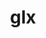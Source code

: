 ---
title: "glx"
layout: cache
categories: [package, develop]
meta: {"compilers": ["gcc@=11.1.0", "gcc@=11.4.0", "gcc@=9.4.0"], "num_specs": 88, "num_specs_by_stack": {"data-vis-sdk": 7, "e4s": 42, "e4s-neoverse_v1": 4, "e4s-power": 2, "gpu-tests": 26, "hep": 7, "root": 88}, "oss": ["ubuntu20.04", "ubuntu22.04"], "platforms": ["linux"], "stacks": ["data-vis-sdk", "e4s", "e4s-neoverse_v1", "e4s-power", "gpu-tests", "hep", "root"], "targets": ["neoverse_v1", "ppc64le", "x86_64_v3"], "versions": ["1.4"]}
spec_details: [{"compiler": "gcc@=11.4.0", "hash": "246awa4hjdd6372c7nuvths24iv7kyi7", "os": "ubuntu22.04", "platform": "linux", "size": "-", "stacks": ["e4s", "root"], "target": "x86_64_v3", "variants": ["build_system=bundle"], "versions": ["1.4"]}, {"compiler": "gcc@=11.1.0", "hash": "2754i5dbw4ilvtjk3ilwdsl34zwxvgh7", "os": "ubuntu20.04", "platform": "linux", "size": "-", "stacks": ["data-vis-sdk", "root"], "target": "x86_64_v3", "variants": ["build_system=bundle"], "versions": ["1.4"]}, {"compiler": "gcc@=11.4.0", "hash": "3ihbaienm4lyxfsb55gpm4qr2k6dbrhj", "os": "ubuntu22.04", "platform": "linux", "size": "-", "stacks": ["e4s", "root"], "target": "x86_64_v3", "variants": ["build_system=bundle"], "versions": ["1.4"]}, {"compiler": "gcc@=11.1.0", "hash": "3llvrk3skipyb3aah4bc4xbeornvig2b", "os": "ubuntu20.04", "platform": "linux", "size": "-", "stacks": ["gpu-tests", "root"], "target": "x86_64_v3", "variants": ["build_system=bundle"], "versions": ["1.4"]}, {"compiler": "gcc@=11.1.0", "hash": "3zzdljzpk5wbjcj2p3k7lgpwyk52lrti", "os": "ubuntu20.04", "platform": "linux", "size": "-", "stacks": ["gpu-tests", "root"], "target": "x86_64_v3", "variants": ["build_system=bundle"], "versions": ["1.4"]}, {"compiler": "gcc@=11.4.0", "hash": "4bb6fuief6mju5zm3fl4ncbzkl4xtx6h", "os": "ubuntu22.04", "platform": "linux", "size": "-", "stacks": ["e4s", "root"], "target": "x86_64_v3", "variants": ["build_system=bundle"], "versions": ["1.4"]}, {"compiler": "gcc@=11.4.0", "hash": "4huilmfvkllngaeuchmr5qwlwdeunomg", "os": "ubuntu22.04", "platform": "linux", "size": "-", "stacks": ["e4s", "root"], "target": "x86_64_v3", "variants": ["build_system=bundle"], "versions": ["1.4"]}, {"compiler": "gcc@=11.4.0", "hash": "4mr32d5yycrmmvuykokr5v5yiqdj7tb5", "os": "ubuntu22.04", "platform": "linux", "size": "-", "stacks": ["e4s", "root"], "target": "x86_64_v3", "variants": ["build_system=bundle"], "versions": ["1.4"]}, {"compiler": "gcc@=11.4.0", "hash": "4op2fd3zztth56taez4wbbptcjhhx5gv", "os": "ubuntu22.04", "platform": "linux", "size": "-", "stacks": ["e4s", "root"], "target": "x86_64_v3", "variants": ["build_system=bundle"], "versions": ["1.4"]}, {"compiler": "gcc@=11.4.0", "hash": "6jefpyjfgz27nypj7lvb2mxupvguegpc", "os": "ubuntu22.04", "platform": "linux", "size": "-", "stacks": ["e4s-neoverse_v1", "root"], "target": "neoverse_v1", "variants": ["build_system=bundle"], "versions": ["1.4"]}, {"compiler": "gcc@=11.4.0", "hash": "6l5sxosfucx2z7wuwpn4hb3w4t3dy44m", "os": "ubuntu22.04", "platform": "linux", "size": "-", "stacks": ["e4s", "root"], "target": "x86_64_v3", "variants": ["build_system=bundle"], "versions": ["1.4"]}, {"compiler": "gcc@=11.1.0", "hash": "7dwtl6mkw4eoflwageduzjlkw2upwucb", "os": "ubuntu20.04", "platform": "linux", "size": "-", "stacks": ["gpu-tests", "root"], "target": "x86_64_v3", "variants": ["build_system=bundle"], "versions": ["1.4"]}, {"compiler": "gcc@=11.1.0", "hash": "7hpnoakv6f3sgayu2mqgzn4vlncc2uve", "os": "ubuntu20.04", "platform": "linux", "size": "-", "stacks": ["gpu-tests", "root"], "target": "x86_64_v3", "variants": ["build_system=bundle"], "versions": ["1.4"]}, {"compiler": "gcc@=11.4.0", "hash": "7lxz53bkcpyvofhffosgzoujdgjikpor", "os": "ubuntu22.04", "platform": "linux", "size": "-", "stacks": ["e4s", "root"], "target": "x86_64_v3", "variants": ["build_system=bundle"], "versions": ["1.4"]}, {"compiler": "gcc@=11.1.0", "hash": "7u3c3kzuem6yoapvj66umn4vcx6tc63d", "os": "ubuntu20.04", "platform": "linux", "size": "-", "stacks": ["data-vis-sdk", "root"], "target": "x86_64_v3", "variants": ["build_system=bundle"], "versions": ["1.4"]}, {"compiler": "gcc@=11.4.0", "hash": "7vfhu45esocpujsjxpombnyfanwe6asp", "os": "ubuntu22.04", "platform": "linux", "size": "-", "stacks": ["e4s", "root"], "target": "x86_64_v3", "variants": ["build_system=bundle"], "versions": ["1.4"]}, {"compiler": "gcc@=11.1.0", "hash": "7yxuecejqrkzyvgblenh3yhh2xcuonyz", "os": "ubuntu20.04", "platform": "linux", "size": "-", "stacks": ["gpu-tests", "root"], "target": "x86_64_v3", "variants": ["build_system=bundle"], "versions": ["1.4"]}, {"compiler": "gcc@=11.1.0", "hash": "avx75bwmcgqbqu5rqqnjubvmhszhk6de", "os": "ubuntu20.04", "platform": "linux", "size": "-", "stacks": ["gpu-tests", "root"], "target": "x86_64_v3", "variants": ["build_system=bundle"], "versions": ["1.4"]}, {"compiler": "gcc@=11.1.0", "hash": "bdytgzqzqzvt6rj3gw2vlyyiroj2wfit", "os": "ubuntu20.04", "platform": "linux", "size": "-", "stacks": ["gpu-tests", "root"], "target": "x86_64_v3", "variants": ["build_system=bundle"], "versions": ["1.4"]}, {"compiler": "gcc@=11.1.0", "hash": "bkyyr2rpw2vtgrkmhcpomiee7q5v2uu4", "os": "ubuntu20.04", "platform": "linux", "size": "-", "stacks": ["data-vis-sdk", "root"], "target": "x86_64_v3", "variants": ["build_system=bundle"], "versions": ["1.4"]}, {"compiler": "gcc@=11.1.0", "hash": "bnoiazijb5l3uswk5eahsgczvb65aw4e", "os": "ubuntu20.04", "platform": "linux", "size": "-", "stacks": ["gpu-tests", "root"], "target": "x86_64_v3", "variants": ["build_system=bundle"], "versions": ["1.4"]}, {"compiler": "gcc@=11.4.0", "hash": "cjerfs7fclbigchenhnm72t7w5zwnyrg", "os": "ubuntu22.04", "platform": "linux", "size": "-", "stacks": ["e4s", "root"], "target": "x86_64_v3", "variants": ["build_system=bundle"], "versions": ["1.4"]}, {"compiler": "gcc@=11.4.0", "hash": "cluxlg52imadku2wegm7z3vwhg24tw5o", "os": "ubuntu22.04", "platform": "linux", "size": "-", "stacks": ["e4s", "root"], "target": "x86_64_v3", "variants": ["build_system=bundle"], "versions": ["1.4"]}, {"compiler": "gcc@=11.4.0", "hash": "douxw6y3svtiaik4p4nwj3dmzvkf446b", "os": "ubuntu22.04", "platform": "linux", "size": "-", "stacks": ["e4s", "root"], "target": "x86_64_v3", "variants": ["build_system=bundle"], "versions": ["1.4"]}, {"compiler": "gcc@=11.1.0", "hash": "dvalvp5nv4pqdbwbiywzxgi7hijfqdod", "os": "ubuntu20.04", "platform": "linux", "size": "-", "stacks": ["gpu-tests", "root"], "target": "x86_64_v3", "variants": ["build_system=bundle"], "versions": ["1.4"]}, {"compiler": "gcc@=11.1.0", "hash": "e3dchrzhs53hujbz6zqan2vzrypfck4d", "os": "ubuntu20.04", "platform": "linux", "size": "-", "stacks": ["gpu-tests", "root"], "target": "x86_64_v3", "variants": ["build_system=bundle"], "versions": ["1.4"]}, {"compiler": "gcc@=11.4.0", "hash": "egrh7xmqcdfd27xtkikionwsuvvnsmp2", "os": "ubuntu22.04", "platform": "linux", "size": "-", "stacks": ["e4s", "root"], "target": "x86_64_v3", "variants": ["build_system=bundle"], "versions": ["1.4"]}, {"compiler": "gcc@=11.4.0", "hash": "esg5n62d6yko4lmkvg6537d5nrepvdce", "os": "ubuntu22.04", "platform": "linux", "size": "-", "stacks": ["e4s", "root"], "target": "x86_64_v3", "variants": ["build_system=bundle"], "versions": ["1.4"]}, {"compiler": "gcc@=11.4.0", "hash": "f2vypru6ij23kti3zx65g7stm5evdt4a", "os": "ubuntu22.04", "platform": "linux", "size": "-", "stacks": ["e4s", "root"], "target": "x86_64_v3", "variants": ["build_system=bundle"], "versions": ["1.4"]}, {"compiler": "gcc@=11.1.0", "hash": "fc4iiqbp4yj5zrnmsbbb7aixhv2l7j44", "os": "ubuntu20.04", "platform": "linux", "size": "-", "stacks": ["gpu-tests", "root"], "target": "x86_64_v3", "variants": ["build_system=bundle"], "versions": ["1.4"]}, {"compiler": "gcc@=11.4.0", "hash": "fu6zqutvibleb42x7d42tzuytyy7tr2c", "os": "ubuntu22.04", "platform": "linux", "size": "-", "stacks": ["e4s", "root"], "target": "x86_64_v3", "variants": ["build_system=bundle"], "versions": ["1.4"]}, {"compiler": "gcc@=11.4.0", "hash": "g57co54u3wls7l5acp76ljuhzdvi7xpg", "os": "ubuntu22.04", "platform": "linux", "size": "-", "stacks": ["e4s", "root"], "target": "x86_64_v3", "variants": ["build_system=bundle"], "versions": ["1.4"]}, {"compiler": "gcc@=11.4.0", "hash": "g6d3u7ncedeikgnsfte6eyfdy4ezk2n2", "os": "ubuntu22.04", "platform": "linux", "size": "-", "stacks": ["e4s", "root"], "target": "x86_64_v3", "variants": ["build_system=bundle"], "versions": ["1.4"]}, {"compiler": "gcc@=11.1.0", "hash": "g6hpzyaq47iyu62wqbtugmfwpwyfqgei", "os": "ubuntu20.04", "platform": "linux", "size": "-", "stacks": ["gpu-tests", "root"], "target": "x86_64_v3", "variants": ["build_system=bundle"], "versions": ["1.4"]}, {"compiler": "gcc@=11.1.0", "hash": "gkyg4he3ybyfsldbzths4lpwdnaqcgkj", "os": "ubuntu20.04", "platform": "linux", "size": "-", "stacks": ["gpu-tests", "root"], "target": "x86_64_v3", "variants": ["build_system=bundle"], "versions": ["1.4"]}, {"compiler": "gcc@=11.1.0", "hash": "gkz77hivyf4qxrcjzp5uk4lkzeg6myxk", "os": "ubuntu20.04", "platform": "linux", "size": "-", "stacks": ["data-vis-sdk", "root"], "target": "x86_64_v3", "variants": ["build_system=bundle"], "versions": ["1.4"]}, {"compiler": "gcc@=11.1.0", "hash": "gxts3ps37m4gu4idu6oyszv6wdwzdh27", "os": "ubuntu20.04", "platform": "linux", "size": "-", "stacks": ["data-vis-sdk", "root"], "target": "x86_64_v3", "variants": ["build_system=bundle"], "versions": ["1.4"]}, {"compiler": "gcc@=11.4.0", "hash": "hibis7kmspriofcncrjeqercfhwmagt3", "os": "ubuntu22.04", "platform": "linux", "size": "-", "stacks": ["e4s", "root"], "target": "x86_64_v3", "variants": ["build_system=bundle"], "versions": ["1.4"]}, {"compiler": "gcc@=11.4.0", "hash": "hs6kypgpklzr6ih3sq26n3w6spwds6rl", "os": "ubuntu22.04", "platform": "linux", "size": "-", "stacks": ["e4s", "root"], "target": "x86_64_v3", "variants": ["build_system=bundle"], "versions": ["1.4"]}, {"compiler": "gcc@=11.4.0", "hash": "hyqqkh5mwfbn7g4vca3huod4u3akbofm", "os": "ubuntu22.04", "platform": "linux", "size": "-", "stacks": ["e4s", "root"], "target": "x86_64_v3", "variants": ["build_system=bundle"], "versions": ["1.4"]}, {"compiler": "gcc@=11.1.0", "hash": "ibbyvqvnhlw324hp6hyjwjkdbw6jvtgz", "os": "ubuntu20.04", "platform": "linux", "size": "-", "stacks": ["gpu-tests", "root"], "target": "x86_64_v3", "variants": ["build_system=bundle"], "versions": ["1.4"]}, {"compiler": "gcc@=11.4.0", "hash": "ign7mdniytyts26bkxxwupkz3rya5ffu", "os": "ubuntu22.04", "platform": "linux", "size": "-", "stacks": ["e4s", "root"], "target": "x86_64_v3", "variants": ["build_system=bundle"], "versions": ["1.4"]}, {"compiler": "gcc@=11.4.0", "hash": "jloknoz7odrqptgwpevwoholi5zjnojd", "os": "ubuntu22.04", "platform": "linux", "size": "-", "stacks": ["e4s", "root"], "target": "x86_64_v3", "variants": ["build_system=bundle"], "versions": ["1.4"]}, {"compiler": "gcc@=11.4.0", "hash": "jxocu35xylr2tmovphxnxp2w5v4w5s37", "os": "ubuntu22.04", "platform": "linux", "size": "-", "stacks": ["e4s", "root"], "target": "x86_64_v3", "variants": ["build_system=bundle"], "versions": ["1.4"]}, {"compiler": "gcc@=11.4.0", "hash": "k4utteytdpuhiyw3uhu2vphr6mo4m2xv", "os": "ubuntu22.04", "platform": "linux", "size": "-", "stacks": ["e4s", "root"], "target": "x86_64_v3", "variants": ["build_system=bundle"], "versions": ["1.4"]}, {"compiler": "gcc@=11.1.0", "hash": "k664slqop5lqahqfjnwpwktc3a5gwj53", "os": "ubuntu20.04", "platform": "linux", "size": "-", "stacks": ["data-vis-sdk", "root"], "target": "x86_64_v3", "variants": ["build_system=bundle"], "versions": ["1.4"]}, {"compiler": "gcc@=11.4.0", "hash": "k6cdm7m6kqoxvnoibktfse5uimlvx2ar", "os": "ubuntu22.04", "platform": "linux", "size": "-", "stacks": ["e4s-neoverse_v1", "root"], "target": "neoverse_v1", "variants": ["build_system=bundle"], "versions": ["1.4"]}, {"compiler": "gcc@=11.4.0", "hash": "khtqqbfudodpepl3y7mhib7f3fitxj5o", "os": "ubuntu22.04", "platform": "linux", "size": "-", "stacks": ["hep", "root"], "target": "x86_64_v3", "variants": ["build_system=bundle"], "versions": ["1.4"]}, {"compiler": "gcc@=11.4.0", "hash": "kvmtuplyd7ivcva27lol2mfzjnnfx2yp", "os": "ubuntu22.04", "platform": "linux", "size": "-", "stacks": ["e4s", "root"], "target": "x86_64_v3", "variants": ["build_system=bundle"], "versions": ["1.4"]}, {"compiler": "gcc@=11.4.0", "hash": "kygdujchtvi2wojm5qrkhddstxq7ehna", "os": "ubuntu22.04", "platform": "linux", "size": "-", "stacks": ["e4s", "root"], "target": "x86_64_v3", "variants": ["build_system=bundle"], "versions": ["1.4"]}, {"compiler": "gcc@=9.4.0", "hash": "l7f2mxqhwin6x2kci46g7z4lba2rganq", "os": "ubuntu20.04", "platform": "linux", "size": "-", "stacks": ["e4s-power", "root"], "target": "ppc64le", "variants": ["build_system=bundle"], "versions": ["1.4"]}, {"compiler": "gcc@=11.4.0", "hash": "ms32cmoddh65nqrqpurhuu3nfiamr7jc", "os": "ubuntu22.04", "platform": "linux", "size": "-", "stacks": ["e4s", "root"], "target": "x86_64_v3", "variants": ["build_system=bundle"], "versions": ["1.4"]}, {"compiler": "gcc@=11.4.0", "hash": "mucnk6bbddvqo6xpbk3o4lbbjlizxs7t", "os": "ubuntu22.04", "platform": "linux", "size": "-", "stacks": ["hep", "root"], "target": "x86_64_v3", "variants": ["build_system=bundle"], "versions": ["1.4"]}, {"compiler": "gcc@=11.4.0", "hash": "o6digoph4s7b4qdh6iefdmdig3drcfjy", "os": "ubuntu22.04", "platform": "linux", "size": "-", "stacks": ["hep", "root"], "target": "x86_64_v3", "variants": ["build_system=bundle"], "versions": ["1.4"]}, {"compiler": "gcc@=11.1.0", "hash": "ogaj5t34mj6tnsainbep7qd5idm2zdjg", "os": "ubuntu20.04", "platform": "linux", "size": "-", "stacks": ["gpu-tests", "root"], "target": "x86_64_v3", "variants": ["build_system=bundle"], "versions": ["1.4"]}, {"compiler": "gcc@=11.1.0", "hash": "p3ijjqzuuy627patrywcp33bciml7ka4", "os": "ubuntu20.04", "platform": "linux", "size": "-", "stacks": ["gpu-tests", "root"], "target": "x86_64_v3", "variants": ["build_system=bundle"], "versions": ["1.4"]}, {"compiler": "gcc@=11.1.0", "hash": "pctlzxoj2cff5no4yn2ve263e22q3vxg", "os": "ubuntu20.04", "platform": "linux", "size": "-", "stacks": ["gpu-tests", "root"], "target": "x86_64_v3", "variants": ["build_system=bundle"], "versions": ["1.4"]}, {"compiler": "gcc@=11.4.0", "hash": "qk5jpwjqlybf6tvxupgy5ayr4jc4h5lz", "os": "ubuntu22.04", "platform": "linux", "size": "-", "stacks": ["e4s", "root"], "target": "x86_64_v3", "variants": ["build_system=bundle"], "versions": ["1.4"]}, {"compiler": "gcc@=11.4.0", "hash": "qwxocdzvm6nksg6gqmik6k753s5usbwx", "os": "ubuntu22.04", "platform": "linux", "size": "-", "stacks": ["hep", "root"], "target": "x86_64_v3", "variants": ["build_system=bundle"], "versions": ["1.4"]}, {"compiler": "gcc@=11.4.0", "hash": "rkk2ymjxg5sm3nb7n3zstyrnfnps4gsa", "os": "ubuntu22.04", "platform": "linux", "size": "-", "stacks": ["e4s", "root"], "target": "x86_64_v3", "variants": ["build_system=bundle"], "versions": ["1.4"]}, {"compiler": "gcc@=11.1.0", "hash": "sifm2vzlhdpkk3qvnyfkd64jkmgpoxf7", "os": "ubuntu20.04", "platform": "linux", "size": "-", "stacks": ["gpu-tests", "root"], "target": "x86_64_v3", "variants": ["build_system=bundle"], "versions": ["1.4"]}, {"compiler": "gcc@=11.4.0", "hash": "sodmpjavcg7leudjo72cgzwjbhpegl23", "os": "ubuntu22.04", "platform": "linux", "size": "-", "stacks": ["e4s", "root"], "target": "x86_64_v3", "variants": ["build_system=bundle"], "versions": ["1.4"]}, {"compiler": "gcc@=11.4.0", "hash": "sqwz4b6hvkksoka36v6tnr24mphfrzzx", "os": "ubuntu22.04", "platform": "linux", "size": "-", "stacks": ["e4s", "root"], "target": "x86_64_v3", "variants": ["build_system=bundle"], "versions": ["1.4"]}, {"compiler": "gcc@=11.1.0", "hash": "srrbqlg6yqmmtgxssaijzyndx26p4ou5", "os": "ubuntu20.04", "platform": "linux", "size": "-", "stacks": ["gpu-tests", "root"], "target": "x86_64_v3", "variants": ["build_system=bundle"], "versions": ["1.4"]}, {"compiler": "gcc@=11.4.0", "hash": "t3rnlw5vytd57dpy2bui574zs6nqvyuy", "os": "ubuntu22.04", "platform": "linux", "size": "-", "stacks": ["e4s", "root"], "target": "x86_64_v3", "variants": ["build_system=bundle"], "versions": ["1.4"]}, {"compiler": "gcc@=11.4.0", "hash": "t55dn3wpwad43y5aqkjxmhh66ixspxoa", "os": "ubuntu22.04", "platform": "linux", "size": "-", "stacks": ["e4s", "root"], "target": "x86_64_v3", "variants": ["build_system=bundle"], "versions": ["1.4"]}, {"compiler": "gcc@=11.1.0", "hash": "td6ppif4fxy63itlhyoamujervehsytw", "os": "ubuntu20.04", "platform": "linux", "size": "-", "stacks": ["gpu-tests", "root"], "target": "x86_64_v3", "variants": ["build_system=bundle"], "versions": ["1.4"]}, {"compiler": "gcc@=11.4.0", "hash": "tgbxddcq4cpo3ruzd4xyhi7bifshkhhn", "os": "ubuntu22.04", "platform": "linux", "size": "-", "stacks": ["e4s", "root"], "target": "x86_64_v3", "variants": ["build_system=bundle"], "versions": ["1.4"]}, {"compiler": "gcc@=11.4.0", "hash": "thwbqex2rlvdqsawrb7qmqc5bsycohls", "os": "ubuntu22.04", "platform": "linux", "size": "-", "stacks": ["e4s", "root"], "target": "x86_64_v3", "variants": ["build_system=bundle"], "versions": ["1.4"]}, {"compiler": "gcc@=11.1.0", "hash": "ti73ixvkbof7suk3xyr44iyojrdqkphb", "os": "ubuntu20.04", "platform": "linux", "size": "-", "stacks": ["data-vis-sdk", "root"], "target": "x86_64_v3", "variants": ["build_system=bundle"], "versions": ["1.4"]}, {"compiler": "gcc@=11.4.0", "hash": "uq6ez3qlwtwmcrnmif5da6o6piq74rkc", "os": "ubuntu22.04", "platform": "linux", "size": "-", "stacks": ["e4s", "root"], "target": "x86_64_v3", "variants": ["build_system=bundle"], "versions": ["1.4"]}, {"compiler": "gcc@=11.1.0", "hash": "uxppv4afqu66tilh7a6p5nouqpda6qz7", "os": "ubuntu20.04", "platform": "linux", "size": "-", "stacks": ["gpu-tests", "root"], "target": "x86_64_v3", "variants": ["build_system=bundle"], "versions": ["1.4"]}, {"compiler": "gcc@=11.1.0", "hash": "uypgrgdolxfp22vwrgufmiorfwnvwppp", "os": "ubuntu20.04", "platform": "linux", "size": "-", "stacks": ["gpu-tests", "root"], "target": "x86_64_v3", "variants": ["build_system=bundle"], "versions": ["1.4"]}, {"compiler": "gcc@=11.4.0", "hash": "uzfaxbnou4xtbd3wkd2iklup3zjlmu7f", "os": "ubuntu22.04", "platform": "linux", "size": "-", "stacks": ["e4s", "root"], "target": "x86_64_v3", "variants": ["build_system=bundle"], "versions": ["1.4"]}, {"compiler": "gcc@=11.4.0", "hash": "vaskdgqf4cjjvciajtr35ofhmsgyz5a4", "os": "ubuntu22.04", "platform": "linux", "size": "-", "stacks": ["hep", "root"], "target": "x86_64_v3", "variants": ["build_system=bundle"], "versions": ["1.4"]}, {"compiler": "gcc@=11.1.0", "hash": "vchpqnft5wrl6n476pjyq43nssvaluw3", "os": "ubuntu20.04", "platform": "linux", "size": "-", "stacks": ["gpu-tests", "root"], "target": "x86_64_v3", "variants": ["build_system=bundle"], "versions": ["1.4"]}, {"compiler": "gcc@=11.1.0", "hash": "vtpeqpu2yhipw5zlntwudrc2i4vwacnm", "os": "ubuntu20.04", "platform": "linux", "size": "-", "stacks": ["gpu-tests", "root"], "target": "x86_64_v3", "variants": ["build_system=bundle"], "versions": ["1.4"]}, {"compiler": "gcc@=11.4.0", "hash": "vuhayt4icc7pj7ed62bhjhib7cswhl47", "os": "ubuntu22.04", "platform": "linux", "size": "-", "stacks": ["e4s-neoverse_v1", "root"], "target": "neoverse_v1", "variants": ["build_system=bundle"], "versions": ["1.4"]}, {"compiler": "gcc@=11.4.0", "hash": "vyymjhnahpvf6hx5irxh3f7zngu5ruy7", "os": "ubuntu22.04", "platform": "linux", "size": "-", "stacks": ["e4s", "root"], "target": "x86_64_v3", "variants": ["build_system=bundle"], "versions": ["1.4"]}, {"compiler": "gcc@=11.1.0", "hash": "w2uckb6dxo2u5tprkivwcgjztvggol4g", "os": "ubuntu20.04", "platform": "linux", "size": "-", "stacks": ["gpu-tests", "root"], "target": "x86_64_v3", "variants": ["build_system=bundle"], "versions": ["1.4"]}, {"compiler": "gcc@=11.4.0", "hash": "w2xqex3likci6csiviuvr3vz6fz26quo", "os": "ubuntu22.04", "platform": "linux", "size": "-", "stacks": ["hep", "root"], "target": "x86_64_v3", "variants": ["build_system=bundle"], "versions": ["1.4"]}, {"compiler": "gcc@=11.4.0", "hash": "wylkxv723pdn3g5cst2ejzlgmgmyrbeh", "os": "ubuntu22.04", "platform": "linux", "size": "-", "stacks": ["hep", "root"], "target": "x86_64_v3", "variants": ["build_system=bundle"], "versions": ["1.4"]}, {"compiler": "gcc@=11.4.0", "hash": "xy4aelzff7xypv4jsg4j4sm3ilhtstun", "os": "ubuntu22.04", "platform": "linux", "size": "-", "stacks": ["e4s", "root"], "target": "x86_64_v3", "variants": ["build_system=bundle"], "versions": ["1.4"]}, {"compiler": "gcc@=9.4.0", "hash": "y62ndmp6auzwcvmkho3qqwsql3snvpi2", "os": "ubuntu20.04", "platform": "linux", "size": "-", "stacks": ["e4s-power", "root"], "target": "ppc64le", "variants": ["build_system=bundle"], "versions": ["1.4"]}, {"compiler": "gcc@=11.1.0", "hash": "ymktg7itj4sbv4iiyxqnzjullb3hn2kk", "os": "ubuntu20.04", "platform": "linux", "size": "-", "stacks": ["gpu-tests", "root"], "target": "x86_64_v3", "variants": ["build_system=bundle"], "versions": ["1.4"]}, {"compiler": "gcc@=11.4.0", "hash": "ysbmtumwd3o2qp55kp76pdqrzkptdfte", "os": "ubuntu22.04", "platform": "linux", "size": "-", "stacks": ["e4s", "root"], "target": "x86_64_v3", "variants": ["build_system=bundle"], "versions": ["1.4"]}, {"compiler": "gcc@=11.4.0", "hash": "zfzp4wimcbakcmak7cx4ezwukbkizjpm", "os": "ubuntu22.04", "platform": "linux", "size": "-", "stacks": ["e4s", "root"], "target": "x86_64_v3", "variants": ["build_system=bundle"], "versions": ["1.4"]}, {"compiler": "gcc@=11.4.0", "hash": "zzohcgj2urhzfeywbktpqmempttehhqb", "os": "ubuntu22.04", "platform": "linux", "size": "-", "stacks": ["e4s-neoverse_v1", "root"], "target": "neoverse_v1", "variants": ["build_system=bundle"], "versions": ["1.4"]}]
---